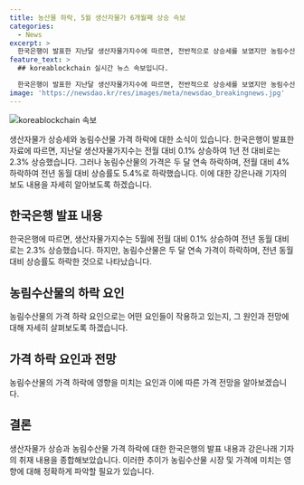 ```yaml
---
title: 농산물 하락, 5월 생산자물가 6개월째 상승 속보
categories:
  - News
excerpt: >
  한국은행이 발표한 지난달 생산자물가지수에 따르면, 전반적으로 상승세를 보였지만 농림수산품은 두 달 연속 하락했다. 생산자물가는 전월 대비 0.1% 상승하며 1년 전과 비교하면 2.3% 상승했으나, 농림수산품은 전월 대비 4% 하락하고 전년 동월 대비 상승률도 5.4%로 낮아지는 추세다. 생산자물가와 농림수산물에 대한 최신 정보를 전해드립니다.
feature_text: >
  ## koreablockchain 실시간 뉴스 속보입니다.

  한국은행이 발표한 지난달 생산자물가지수에 따르면, 전반적으로 상승세를 보였지만 농림수산품은 두 달 연속 하락했다. 생산자물가는 전월 대비 0.1% 상승하며 1년 전과 비교하면 2.3% 상승했으나, 농림수산품은 전월 대비 4% 하락하고 전년 동월 대비 상승률도 5.4%로 낮아지는 추세다. 생산자물가와 농림수산물에 대한 최신 정보를 전해드립니다.
image: 'https://newsdao.kr/res/images/meta/newsdao_breakingnews.jpg'
---
```


<p><img src="https://newsdao.kr/res/images/meta/newsdao_breakingnews.jpg" alt="koreablockchain 속보" /></p>

<p>생산자물가 상승세와 농림수산물 가격 하락에 대한 소식이 있습니다. 한국은행이 발표한 자료에 따르면, 지난달 생산자물가지수는 전월 대비 0.1% 상승하여 1년 전 대비로는 2.3% 상승했습니다. 그러나 농림수산물의 가격은 두 달 연속 하락하며, 전월 대비 4% 하락하여 전년 동월 대비 상승률도 5.4%로 하락했습니다. 이에 대한 강은나래 기자의 보도 내용을 자세히 알아보도록 하겠습니다. </p>

<h2 data-ke-size="size26">한국은행 발표 내용</h2>

<p>한국은행에 따르면, 생산자물가지수는 5월에 전월 대비 0.1% 상승하여 전년 동월 대비로는 2.3% 상승했습니다. 하지만, 농림수산물은 두 달 연속 가격이 하락하며, 전년 동월 대비 상승률도 하락한 것으로 나타났습니다.</p>

<h2 data-ke-size="size26">농림수산물의 하락 요인</h2>

<p>농림수산물의 가격 하락 요인으로는 어떤 요인들이 작용하고 있는지, 그 원인과 전망에 대해 자세히 살펴보도록 하겠습니다. </p>

<h2 data-ke-size="size26">가격 하락 요인과 전망</h2>

<p>농림수산물의 가격 하락에 영향을 미치는 요인과 이에 따른 가격 전망을 알아보겠습니다.</p>

<h2 data-ke-size="size26">결론</h2>

<p>생산자물가 상승과 농림수산물 가격 하락에 대한 한국은행의 발표 내용과 강은나래 기자의 취재 내용을 종합해보았습니다. 이러한 추이가 농림수산물 시장 및 가격에 미치는 영향에 대해 정확하게 파악할 필요가 있습니다.</p>


